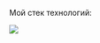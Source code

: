 Мой стек технологий:

<img src="https://img.shields.io/badge/Python-52b69a?style=for-the-badge&logo=Python&logoColor=black&textColor=black"/>

<!---
alwaysseen01/alwaysseen01 is a ✨ special ✨ repository because its `README.md` (this file) appears on your GitHub profile.
You can click the Preview link to take a look at your changes.
--->
